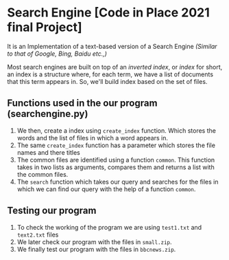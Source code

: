 # Search Engine [Code in Place 2021 final Project]
It is an Implementation of a text-based version of a Search Engine *(Similar to that of Google, Bing, Baidu etc.,)*

Most search engines are built on top of an *inverted index*, or *index* for short, an index is a structure where, for each term, we have a list of documents that this term appears in.
So, we'll build index based on the set of files.

## Functions used in the our program (searchengine.py) 
 1. We then, create a index using `create_index` function. Which stores the words and the list of files in which a word appears in.
 2. The same `create_index` function has a parameter which stores the file names and there titles
 3. The common files are identified using a function `common`. This function takes in two lists as arguments, compares them and returns a list with the common files.
 4. The `search` function which takes our query and searches for the files in which we can find our query with the help of a function `common`.
 
## Testing our program
  1. To check the working of the program we are using `test1.txt` and `text2.txt` files
  2. We later check our program with the files in `small.zip`.
  3. We finally test our program with the files in `bbcnews.zip`.


